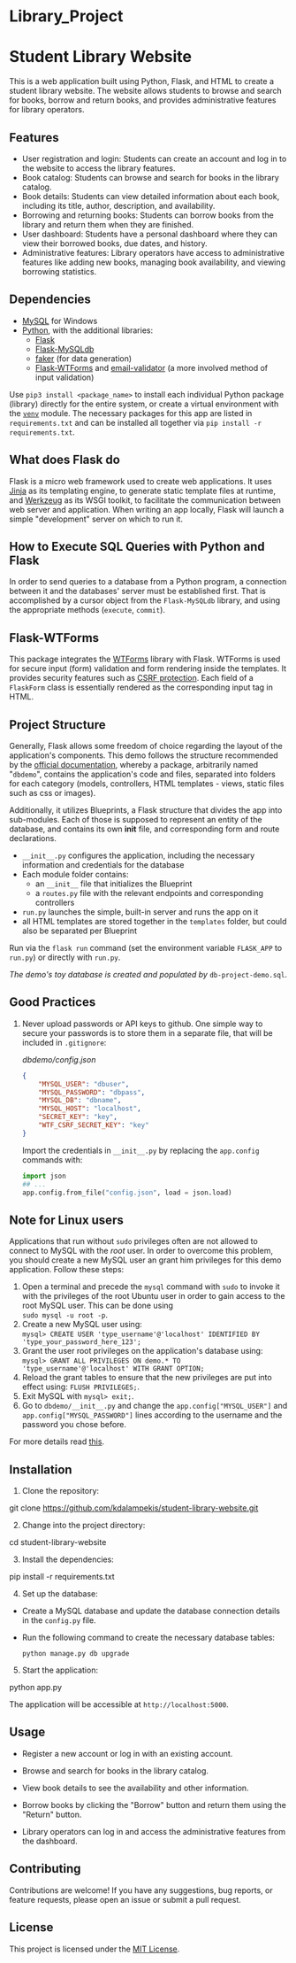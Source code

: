 # Library_Project
# Student Library Website

This is a web application built using Python, Flask, and HTML to create a student library website. The website allows students to browse and search for books, borrow and return books, and provides administrative features for library operators.

## Features

- User registration and login: Students can create an account and log in to the website to access the library features.
- Book catalog: Students can browse and search for books in the library catalog.
- Book details: Students can view detailed information about each book, including its title, author, description, and availability.
- Borrowing and returning books: Students can borrow books from the library and return them when they are finished.
- User dashboard: Students have a personal dashboard where they can view their borrowed books, due dates, and history.
- Administrative features: Library operators have access to administrative features like adding new books, managing book availability, and viewing borrowing statistics.

## Dependencies

 - [MySQL](https://www.mysql.com/) for Windows
 - [Python](https://www.python.org/downloads/), with the additional libraries:
    - [Flask](https://flask.palletsprojects.com/en/2.0.x/)
    - [Flask-MySQLdb](https://flask-mysqldb.readthedocs.io/en/latest/)
    - [faker](https://faker.readthedocs.io/en/master/) (for data generation)
    - [Flask-WTForms](https://flask-wtf.readthedocs.io/en/1.0.x/) and [email-validator](https://pypi.org/project/email-validator/) (a more involved method of input validation)

Use `pip3 install <package_name>` to install each individual Python package (library) directly for the entire system, or create a virtual environment with the [`venv`](https://docs.python.org/3/library/venv.html) module. The necessary packages for this app are listed in `requirements.txt` and can be installed all together via `pip install -r requirements.txt`.

## What does Flask do

Flask is a micro web framework used to create web applications. It uses [Jinja](https://jinja.palletsprojects.com/en/3.0.x/) as its templating engine, to generate static template files at runtime, and [Werkzeug](https://www.palletsprojects.com/p/werkzeug/) as its WSGI toolkit, to facilitate the communication between web server and application. When writing an app locally, Flask will launch a simple "development" server on which to run it.

## How to Execute SQL Queries with Python and Flask

In order to send queries to a database from a Python program, a connection between it and the databases' server must be established first. That is accomplished by a cursor object from the `Flask-MySQLdb` library, and using the appropriate methods (`execute`, `commit`).

## Flask-WTForms

This package integrates the [WTForms](https://wtforms.readthedocs.io/en/3.0.x/) library with Flask. WTForms is used for secure input (form) validation and form rendering inside the templates. It provides security features such as [CSRF protection](https://en.wikipedia.org/wiki/Cross-site_request_forgery). Each field of a `FlaskForm` class is essentially rendered as the corresponding input tag in HTML.

## Project Structure

Generally, Flask allows some freedom of choice regarding the layout of the application's components. This demo follows the structure recommended by the [official documentation](https://flask.palletsprojects.com/en/2.0.x/tutorial/layout/), whereby a package, arbitrarily named "`dbdemo`", contains the application's code and files, separated into folders for each category (models, controllers, HTML templates - views, static files such as css or images).

Additionally, it utilizes Blueprints, a Flask structure that divides the app into sub-modules. Each of those is supposed to represent an entity of the database, and contains its own __init__ file, and corresponding form and route declarations.

 - `__init__.py` configures the application, including the necessary information and credentials for the database
 - Each module folder contains:
    - an `__init__` file that initializes the Blueprint
    - a `routes.py` file with the relevant endpoints and corresponding controllers
 - `run.py` launches the simple, built-in server and runs the app on it
 - all HTML templates are stored together in the `templates` folder, but could also be separated per Blueprint

Run via the `flask run` command (set the environment variable `FLASK_APP` to `run.py`) or directly with `run.py`.

_The demo's toy database is created and populated by_ `db-project-demo.sql`.

## Good Practices

 1. Never upload passwords or API keys to github. One simple way to secure your passwords is to store them in a separate file, that will be included in `.gitignore`:

    _dbdemo/config.json_
    ```json
    {
        "MYSQL_USER": "dbuser",
        "MYSQL_PASSWORD": "dbpass",
        "MYSQL_DB": "dbname",
        "MYSQL_HOST": "localhost",
        "SECRET_KEY": "key",
        "WTF_CSRF_SECRET_KEY": "key"
    }
    ```
    Import the credentials in `__init__.py` by replacing the `app.config` commands with:
    ```python
    import json
    ## ...
    app.config.from_file("config.json", load = json.load)
    ```
    
## Note for Linux users

Applications that run without `sudo` privileges often are not allowed to connect to MySQL with the _root_ user. In order to overcome this problem, you should create a new MySQL user an grant him privileges for this demo application. Follow these steps:

1. Open a terminal and precede the `mysql` command with `sudo` to invoke it with the privileges of the root Ubuntu user in order to gain access to the root MySQL user. This can be done using  
`sudo mysql -u root -p`.
2. Create a new MySQL user using:  
`mysql> CREATE USER 'type_username'@'localhost' IDENTIFIED BY 'type_your_password_here_123';`
3. Grant the user root privileges on the application's database using:  
`mysql> GRANT ALL PRIVILEGES ON demo.* TO 'type_username'@'localhost' WITH GRANT OPTION;`
4. Reload the grant tables to ensure that the new privileges are put into effect using:
`FLUSH PRIVILEGES;`.
5. Exit MySQL with `mysql> exit;`.
7. Go to `dbdemo/__init__.py` and change the `app.config["MYSQL_USER"]` and `app.config["MYSQL_PASSWORD"]` lines according to the username and the password you chose before.

For more details read [this](https://www.digitalocean.com/community/tutorials/how-to-create-a-new-user-and-grant-permissions-in-mysql).
    

## Installation

1. Clone the repository:

git clone https://github.com/kdalampekis/student-library-website.git

2. Change into the project directory:

cd student-library-website


3. Install the dependencies:

pip install -r requirements.txt


4. Set up the database:

- Create a MySQL database and update the database connection details in the `config.py` file.

- Run the following command to create the necessary database tables:

  ```
  python manage.py db upgrade
  ```

5. Start the application:

python app.py


The application will be accessible at `http://localhost:5000`.

## Usage

- Register a new account or log in with an existing account.

- Browse and search for books in the library catalog.

- View book details to see the availability and other information.

- Borrow books by clicking the "Borrow" button and return them using the "Return" button.

- Library operators can log in and access the administrative features from the dashboard.

## Contributing

Contributions are welcome! If you have any suggestions, bug reports, or feature requests, please open an issue or submit a pull request.

## License

This project is licensed under the [MIT License](LICENSE).

